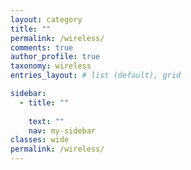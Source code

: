 ```yaml
---
layout: category
title: ""
permalink: /wireless/
comments: true
author_profile: true
taxonomy: wireless
entries_layout: # list (default), grid

sidebar:
  - title: ""
    
    text: ""
    nav: my-sidebar
classes: wide
permalink: /wireless/
---
```

